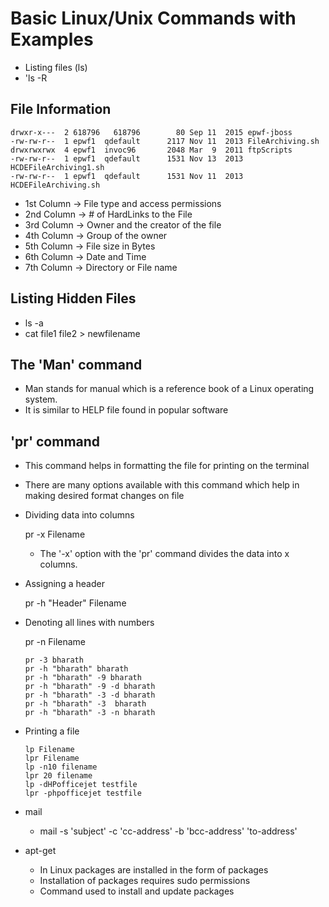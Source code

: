 #	Basic Linux/Unix Commands with Examples

-	Listing files (ls)
-	'ls -R


## File Information

	drwxr-x---  2 618796   618796        80 Sep 11  2015 epwf-jboss
	-rw-rw-r--  1 epwf1  qdefault      2117 Nov 11  2013 FileArchiving.sh
	drwxrwxrwx  4 epwf1  invoc96       2048 Mar  9  2011 ftpScripts
	-rw-rw-r--  1 epwf1  qdefault      1531 Nov 13  2013 HCDEFileArchiving1.sh
	-rw-rw-r--  1 epwf1  qdefault      1531 Nov 11  2013 HCDEFileArchiving.sh


-	1st Column	->	File type and access permissions
-	2nd Column	->	# of HardLinks to the File
-	3rd Column	->	Owner and the creator of the file
-	4th Column	->	Group of the owner
-	5th Column	->	File size in Bytes
-	6th Column	->	Date and Time
-	7th Column	->	Directory or File name
	
	
##	Listing Hidden Files
	
-	ls -a
-	cat file1 file2 > newfilename


##	The 'Man' command

-	Man stands for manual which is a reference book of a Linux operating system. 
-	It is similar to HELP file found in popular software


##	'pr' command

-	This command helps in formatting the file for printing on the terminal
-	There are many options available with this command which help in making desired format changes on file

-	Dividing data into columns

	pr -x Filename
	
	-	The '-x' option with the 'pr' command divides the data into x columns.

-	Assigning a header
	
	pr -h "Header" Filename
	
	
-	Denoting all lines with numbers
		
	pr -n Filename
	
		pr -3 bharath
		pr -h "bharath" bharath
		pr -h "bharath" -9 bharath
		pr -h "bharath" -9 -d bharath
		pr -h "bharath" -3 -d bharath
		pr -h "bharath" -3  bharath
		pr -h "bharath" -3 -n bharath
		
	
	
	
-	Printing a file
		
		lp Filename
		lpr Filename
		lp -n10 filename
		lpr 20 filename
		lp -dHPofficejet testfile
		lpr	-phpofficejet testfile
		
		
-	mail

	-	mail -s 'subject' -c 'cc-address' -b 'bcc-address' 'to-address'

-	apt-get

	-	In Linux packages are installed in the form of packages
	-	Installation of packages requires sudo permissions
	-	Command used to install and update packages
	
	
		

